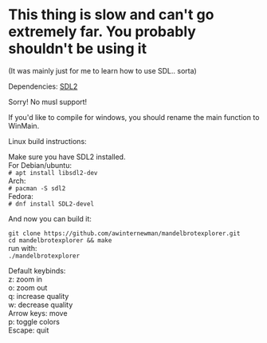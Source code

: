 # This thing is slow and can't go extremely far. You probably shouldn't be using it
(It was mainly just for me to learn how to use SDL.. sorta)

Dependencies: [SDL2](https://github.com/libsdl-org/SDL/releases/)

Sorry! No musl support!

If you'd like to compile for windows, you should rename the main function to WinMain.

Linux build instructions:<br>

Make sure you have SDL2 installed.  
For Debian/ubuntu:  
`# apt install libsdl2-dev`  
Arch:  
`# pacman -S sdl2`  
Fedora:  
`# dnf install SDL2-devel`  


And now you can build it:  

`git clone https://github.com/awinternewman/mandelbrotexplorer.git`  
`cd mandelbrotexplorer && make`  
run with:  
`./mandelbrotexplorer`  

Default keybinds:<br>
z: zoom in  
o: zoom out  
q: increase quality  
w: decrease quality  
Arrow keys: move  
p: toggle colors  
Escape: quit  
